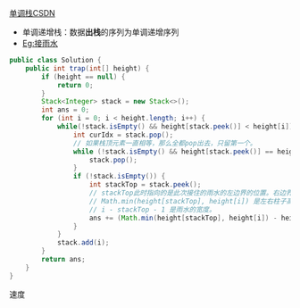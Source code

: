 [单调栈CSDN](https://blog.csdn.net/lucky52529/article/details/89155694)

- 单调递增栈：数据**出栈**的序列为单调递增序列
- [Eg:接雨水](https://leetcode-cn.com/problems/trapping-rain-water/solution/dan-diao-zhan-jie-jue-jie-yu-shui-wen-ti-by-sweeti/)

```java
public class Solution {
    public int trap(int[] height) {
        if (height == null) {
            return 0;
        }
        Stack<Integer> stack = new Stack<>();
        int ans = 0;
        for (int i = 0; i < height.length; i++) {
            while(!stack.isEmpty() && height[stack.peek()] < height[i]) {
                int curIdx = stack.pop();
                // 如果栈顶元素一直相等，那么全都pop出去，只留第一个。
                while (!stack.isEmpty() && height[stack.peek()] == height[curIdx]) {
                    stack.pop();
                }
                if (!stack.isEmpty()) {
                    int stackTop = stack.peek();
                    // stackTop此时指向的是此次接住的雨水的左边界的位置。右边界是当前的柱体，即i。
                    // Math.min(height[stackTop], height[i]) 是左右柱子高度的min，减去height[curIdx]就是雨水的高度。
                    // i - stackTop - 1 是雨水的宽度。
                    ans += (Math.min(height[stackTop], height[i]) - height[curIdx]) * (i - stackTop - 1);
                }
            }
            stack.add(i);
        }
        return ans;
    }
}
```

速度
